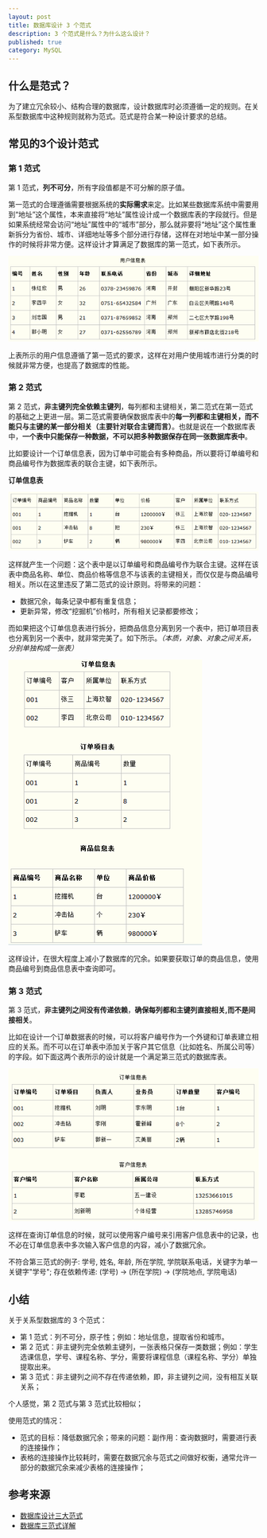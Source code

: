 ```yaml
---
layout: post
title: 数据库设计 3 个范式
description: 3 个范式是什么？为什么这么设计？
published: true
category: MySQL
---
```


## 什么是范式？

为了建立冗余较小、结构合理的数据库，设计数据库时必须遵循一定的规则。在关系型数据库中这种规则就称为范式。范式是符合某一种设计要求的总结。

## 常见的3个设计范式

### 第 1 范式

第 1 范式，**列不可分**，所有字段值都是不可分解的原子值。

第一范式的合理遵循需要根据系统的**实际需求**来定。比如某些数据库系统中需要用到“地址”这个属性，本来直接将“地址”属性设计成一个数据库表的字段就行。但是如果系统经常会访问“地址”属性中的“城市”部分，那么就非要将“地址”这个属性重新拆分为省份、城市、详细地址等多个部分进行存储，这样在对地址中某一部分操作的时候将非常方便。这样设计才算满足了数据库的第一范式，如下表所示。

![](/images/database-nf/nf1.png)

上表所示的用户信息遵循了第一范式的要求，这样在对用户使用城市进行分类的时候就非常方便，也提高了数据库的性能。

### 第 2 范式

第 2 范式，**非主键列完全依赖主键列**，每列都和主键相关，第二范式在第一范式的基础之上更进一层。第二范式需要确保数据库表中的**每一列都和主键相关，而不能只与主键的某一部分相关（主要针对联合主键而言）**。也就是说在一个数据库表中，**一个表中只能保存一种数据，不可以把多种数据保存在同一张数据库表中**。

比如要设计一个订单信息表，因为订单中可能会有多种商品，所以要将订单编号和商品编号作为数据库表的联合主键，如下表所示。

**订单信息表**

![](/images/database-nf/nf2-1.png)


这样就产生一个问题：这个表中是以订单编号和商品编号作为联合主键。这样在该表中商品名称、单位、商品价格等信息不与该表的主键相关，而仅仅是与商品编号相关。所以在这里违反了第二范式的设计原则。将带来的问题：

* 数据冗余，每条记录中都有重复信息；
* 更新异常，修改“挖掘机”价格时，所有相关记录都要修改；

而如果把这个订单信息表进行拆分，把商品信息分离到另一个表中，把订单项目表也分离到另一个表中，就非常完美了。如下所示。*（本质，对象、对象之间关系，分别单独构成一张表）*

![](/images/database-nf/nf2-2.png)

这样设计，在很大程度上减小了数据库的冗余。如果要获取订单的商品信息，使用商品编号到商品信息表中查询即可。

### 第 3 范式

第 3 范式，**非主键列之间没有传递依赖**，**确保每列都和主键列直接相关,而不是间接相关**。

比如在设计一个订单数据表的时候，可以将客户编号作为一个外键和订单表建立相应的关系。而不可以在订单表中添加关于客户其它信息（比如姓名、所属公司等）的字段。如下面这两个表所示的设计就是一个满足第三范式的数据库表。

![](/images/database-nf/nf2-3.png)

这样在查询订单信息的时候，就可以使用客户编号来引用客户信息表中的记录，也不必在订单信息表中多次输入客户信息的内容，减小了数据冗余。

不符合第三范式的例子: 学号, 姓名, 年龄, 所在学院, 学院联系电话，关键字为单一关键字"学号"; 存在依赖传递: (学号) → (所在学院) → (学院地点, 学院电话) 

## 小结

关于关系型数据库的 3 个范式：

* 第 1 范式：列不可分，原子性；例如：地址信息，提取省份和城市。
* 第 2 范式：非主键列完全依赖主键列，一张表格只保存一类数据；例如：学生选课信息，学号、课程名称、学分，需要将课程信息（课程名称、学分）单独提取出来。
* 第 3 范式：非主键列之间不存在传递依赖，即，非主键列之间，没有相互关联关系；


个人感觉，第 2 范式与第 3 范式比较相似；


使用范式的情况：

* 范式的目标：降低数据冗余；带来的问题：副作用：查询数据时，需要进行表的连接操作；
* 表格的连接操作比较耗时，需要在数据冗余与范式之间做好权衡，通常允许一部分的数据冗余来减少表格的连接操作；





















## 参考来源

* [数据库设计三大范式][数据库设计三大范式]
* [数据库三范式详解][数据库三范式详解]




[NingG]:    http://ningg.github.com  "NingG"

[数据库设计三大范式]:		http://www.cnblogs.com/linjiqin/archive/2012/04/01/2428695.html
[数据库三范式详解]:		http://www.cnblogs.com/xwdreamer/archive/2012/05/17/2506039.html
[数据库三大范式详解]:		http://ce.sysu.edu.cn/cdbm/news/coures/200908/news_20090807210925_242.html







